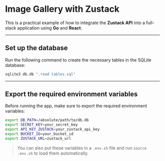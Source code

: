 # Image Gallery with Zustack

This is a practical example of how to integrate the **Zustack API** into 
a full-stack application using **Go** and **React**.

---

## Set up the database

Run the following command to create the necessary tables in the SQLite database:

```bash
sqlite3 db.db ".read tables.sql"
```

---

## Export the required environment variables

Before running the app, make sure to export the required environment variables:

```bash
export DB_PATH=/absolute/path/to/db.db
export SECRET_KEY=your_secret_key
export API_KEY_ZUSTACK=your_zustack_api_key
export BUCKET_ID=your_bucket_id
export ZUSTACK_URL=zustack_url
```

> You can also put these variables in a `.env.sh` file and run `source .env.sh` 
to load them automatically.
